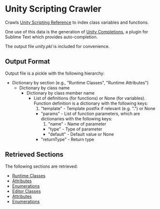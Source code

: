 # Unity Scripting Crawler

Crawls [Unity Scripting Reference](http://docs.unity3d.com/Documentation/ScriptReference)
to index class variables and functions.

One use of this data is the generation of [Unity Completions](https://github.com/oferei/sublime-unity-completions),
a plugin for Sublime Text which provides auto-completion.

The output file _unity.pkl_ is included for convenience.

## Output Format

Output file is a pickle with the following hierarchy:

* Dictionary by section (e.g., "Runtime Classes", "Runtime Attributes")
	* Dictionary by class name
		* Dictionary by class member name
			* List of definitions (for functions) or None (for variables).  
			Function definition is a dictionary with the following keys:
				1. "template" - Template postfix if relevant (e.g. ".<T>") or None
				* "params" - List of function parameters, which are dictionaries with the following keys:
					1. "name" - Name of parameter
					* "type" - Type of parameter
					* "default" - Default value or None
				* "returnType" - Return type

## Retrieved Sections

The following sections are retrieved:

* [Runtime Classes](http://docs.unity3d.com/Documentation/ScriptReference/20_class_hierarchy.html)
 * [Attributes](http://docs.unity3d.com/Documentation/ScriptReference/20_class_hierarchy.Attributes.html)
 * [Enumerations](http://docs.unity3d.com/Documentation/ScriptReference/20_class_hierarchy.Enumerations.html)
* [Editor Classes](http://docs.unity3d.com/Documentation/ScriptReference/20_class_hierarchy.Editor_Classes.html)
 * [Attributes](http://docs.unity3d.com/Documentation/ScriptReference/20_class_hierarchy.Editor_Attributes.html)
 * [Enumerations](http://docs.unity3d.com/Documentation/ScriptReference/20_class_hierarchy.Editor_Enumerations.html)
